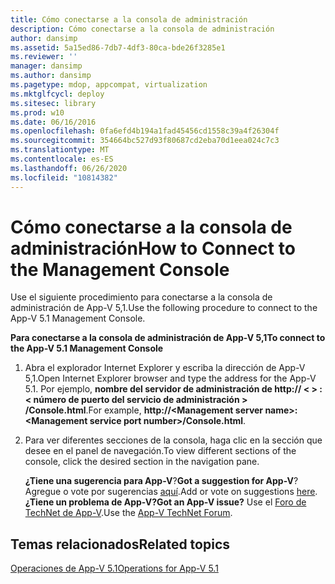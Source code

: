 ```yaml
---
title: Cómo conectarse a la consola de administración
description: Cómo conectarse a la consola de administración
author: dansimp
ms.assetid: 5a15ed86-7db7-4df3-80ca-bde26f3285e1
ms.reviewer: ''
manager: dansimp
ms.author: dansimp
ms.pagetype: mdop, appcompat, virtualization
ms.mktglfcycl: deploy
ms.sitesec: library
ms.prod: w10
ms.date: 06/16/2016
ms.openlocfilehash: 0fa6efd4b194a1fad45456cd1558c39a4f26304f
ms.sourcegitcommit: 354664bc527d93f80687cd2eba70d1eea024c7c3
ms.translationtype: MT
ms.contentlocale: es-ES
ms.lasthandoff: 06/26/2020
ms.locfileid: "10814382"
---
```

# <span data-ttu-id="caedf-103">Cómo conectarse a la consola de administración</span><span class="sxs-lookup"><span data-stu-id="caedf-103">How to Connect to the Management Console</span></span>


<span data-ttu-id="caedf-104">Use el siguiente procedimiento para conectarse a la consola de administración de App-V 5,1.</span><span class="sxs-lookup"><span data-stu-id="caedf-104">Use the following procedure to connect to the App-V 5.1 Management Console.</span></span>

**<span data-ttu-id="caedf-105">Para conectarse a la consola de administración de App-V 5,1</span><span class="sxs-lookup"><span data-stu-id="caedf-105">To connect to the App-V 5.1 Management Console</span></span>**

1.  <span data-ttu-id="caedf-106">Abra el explorador Internet Explorer y escriba la dirección de App-V 5,1.</span><span class="sxs-lookup"><span data-stu-id="caedf-106">Open Internet Explorer browser and type the address for the App-V 5.1.</span></span> <span data-ttu-id="caedf-107">Por ejemplo, **nombre del servidor de administración de http:// &lt; &gt; : &lt; número de puerto del servicio de administración &gt; /Console.html**.</span><span class="sxs-lookup"><span data-stu-id="caedf-107">For example, **http://&lt;Management server name&gt;:&lt;Management service port number&gt;/Console.html**.</span></span>

2.  <span data-ttu-id="caedf-108">Para ver diferentes secciones de la consola, haga clic en la sección que desee en el panel de navegación.</span><span class="sxs-lookup"><span data-stu-id="caedf-108">To view different sections of the console, click the desired section in the navigation pane.</span></span>

    <span data-ttu-id="caedf-109">**¿Tiene una sugerencia para App-V**?</span><span class="sxs-lookup"><span data-stu-id="caedf-109">**Got a suggestion for App-V**?</span></span> <span data-ttu-id="caedf-110">Agregue o vote por sugerencias [aquí](http://appv.uservoice.com/forums/280448-microsoft-application-virtualization).</span><span class="sxs-lookup"><span data-stu-id="caedf-110">Add or vote on suggestions [here](http://appv.uservoice.com/forums/280448-microsoft-application-virtualization).</span></span> **<span data-ttu-id="caedf-111">¿Tiene un problema de App-V?</span><span class="sxs-lookup"><span data-stu-id="caedf-111">Got an App-V issue?</span></span>** <span data-ttu-id="caedf-112">Use el [Foro de TechNet de App-V](https://social.technet.microsoft.com/Forums/home?forum=mdopappv).</span><span class="sxs-lookup"><span data-stu-id="caedf-112">Use the [App-V TechNet Forum](https://social.technet.microsoft.com/Forums/home?forum=mdopappv).</span></span>

## <span data-ttu-id="caedf-113">Temas relacionados</span><span class="sxs-lookup"><span data-stu-id="caedf-113">Related topics</span></span>


[<span data-ttu-id="caedf-114">Operaciones de App-V 5.1</span><span class="sxs-lookup"><span data-stu-id="caedf-114">Operations for App-V 5.1</span></span>](operations-for-app-v-51.md)

 

 





